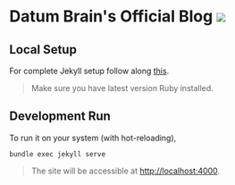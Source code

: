 # Datum Brain's Official Blog ![](https://travis-ci.com/datumbrain/datumbrain.github.io.svg?branch=master)

## Local Setup

For complete Jekyll setup follow along [this](https://jekyllrb.com/).

> Make sure you have latest version Ruby installed.

## Development Run

To run it on your system (with hot-reloading),

```
bundle exec jekyll serve
```

> The site will be accessible at [http://localhost:4000](http://localhost:4000).
